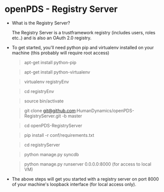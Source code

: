 openPDS - Registry Server
======================================

* What is the Registry Server?
 
    The Registry Server is a trustframework registry (includes users, roles etc..) and is also an OAuth 2.0 registry.

* To get started, you'll need python pip and virtualenv installed on your machine (this probably will require root access)

    >apt-get install python-pip
    
    >apt-get install python-virtualenv

    >virtualenv registryEnv
    
    >cd registryEnv
    
    >source bin/activate
    
    >git clone git@github.com:HumanDynamics/openPDS-RegistryServer.git -b master

    >cd openPDS-RegistryServer
    
    >pip install -r conf/requirements.txt

    >cd registryServer
    
    >python manage.py syncdb
    
    >python manage.py runserver 0.0.0.0:8000 (for access to local VM)
    
* The above steps will get you started with a registry server on port 8000 of your machine's loopback interface (for local access only). 
